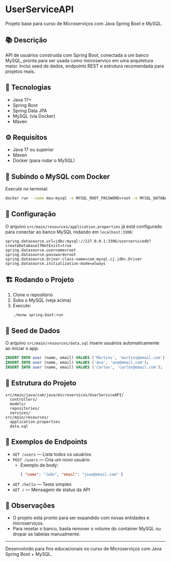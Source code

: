# UserServiceAPI

Projeto base para curso de Microserviços com Java Spring Boot e MySQL.

## 📚 Descrição
API de usuários construída com Spring Boot, conectada a um banco MySQL, pronta para ser usada como microserviço em uma arquitetura maior. Inclui seed de dados, endpoints REST e estrutura recomendada para projetos reais.

## 🚀 Tecnologias
- Java 17+
- Spring Boot
- Spring Data JPA
- MySQL (via Docker)
- Maven

## ⚙️ Requisitos
- Java 17 ou superior
- Maven
- Docker (para rodar o MySQL)

## 🐬 Subindo o MySQL com Docker
Execute no terminal:
```sh
docker run --name meu-mysql -e MYSQL_ROOT_PASSWORD=root -e MYSQL_DATABASE=userservicedb -p 3306:3306 -d mysql:8.0
```

## 🔧 Configuração
O arquivo `src/main/resources/application.properties` já está configurado para conectar ao banco MySQL rodando em `localhost:3306`:
```properties
spring.datasource.url=jdbc:mysql://127.0.0.1:3306/userservicedb?createDatabaseIfNotExist=true
spring.datasource.username=root
spring.datasource.password=root
spring.datasource.driver-class-name=com.mysql.cj.jdbc.Driver
spring.datasource.initialization-mode=always
```

## 🏗️ Rodando o Projeto
1. Clone o repositório
2. Suba o MySQL (veja acima)
3. Execute:
   ```sh
   ./mvnw spring-boot:run
   ```

## 🌱 Seed de Dados
O arquivo `src/main/resources/data.sql` insere usuários automaticamente ao iniciar o app:
```sql
INSERT INTO user (name, email) VALUES ('Martins', 'martins@email.com');
INSERT INTO user (name, email) VALUES ('Ana', 'ana@email.com');
INSERT INTO user (name, email) VALUES ('Carlos', 'carlos@email.com');
```

## 🧩 Estrutura do Projeto
```
src/main/java/com/java/microservicos/UserServiceAPI/
  controllers/
  models/
  repositories/
  services/
src/main/resources/
  application.properties
  data.sql
```

## 📖 Exemplos de Endpoints
- `GET /users` — Lista todos os usuários
- `POST /users` — Cria um novo usuário
  - Exemplo de body:
    ```json
    { "name": "João", "email": "joao@email.com" }
    ```
- `GET /hello` — Teste simples
- `GET /` — Mensagem de status da API

## 📝 Observações
- O projeto está pronto para ser expandido com novas entidades e microserviços.
- Para resetar o banco, basta remover o volume do container MySQL ou dropar as tabelas manualmente.

---

Desenvolvido para fins educacionais no curso de Microserviços com Java Spring Boot + MySQL.
